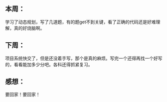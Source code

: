 ## 本周：
学习了动态规划，写了几道题，有的题get不到关键，看了正确的代码还是好难理解，真的好烧脑啊。
## 下周：
项目系统快交了，但是还没着手写，那个是真的麻烦。写完一个还得再找一个好写的，看看能加多少分吧。各科还得抓紧复习。
## 感想：
要回家！要回家！
